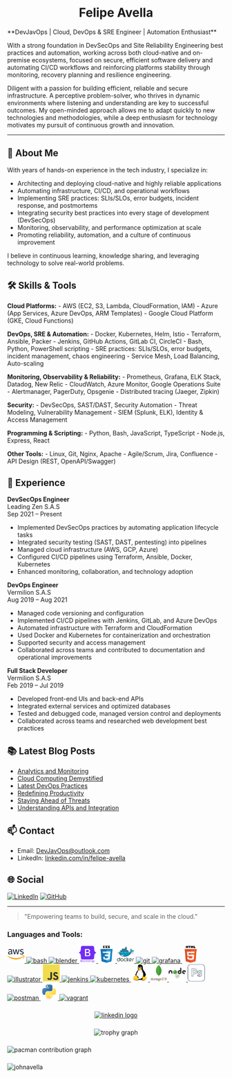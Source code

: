 <h1 align="center">Felipe Avella</h1>
**DevJavOps | Cloud, DevOps & SRE Engineer | Automation Enthusiast**

<p>With a strong foundation in DevSecOps and Site Reliability Engineering best practices and automation, working across both cloud-native and on-premise ecosystems, focused on secure, efficient software delivery and automating CI/CD workflows and reinforcing platforms stability through monitoring, recovery planning and resilience engineering.</p>
<p>Diligent with a passion for building efficient, reliable and secure infrastructure. A perceptive problem-solver, who thrives in dynamic environments where listening and understanding are key to successful outcomes. My open-minded approach allows me to adapt quickly to new technologies and methodologies, while a deep enthusiasm for technology motivates my pursuit of continuous growth and innovation.
  
---

## 🚀 About Me

With years of hands-on experience in the tech industry, I specialize in:

- Architecting and deploying cloud-native and highly reliable applications
- Automating infrastructure, CI/CD, and operational workflows
- Implementing SRE practices: SLIs/SLOs, error budgets, incident response, and postmortems
- Integrating security best practices into every stage of development (DevSecOps)
- Monitoring, observability, and performance optimization at scale
- Promoting reliability, automation, and a culture of continuous improvement

I believe in continuous learning, knowledge sharing, and leveraging technology to solve real-world problems.

## 🛠️ Skills & Tools

**Cloud Platforms:**
	- AWS (EC2, S3, Lambda, CloudFormation, IAM)
	- Azure (App Services, Azure DevOps, ARM Templates)
	- Google Cloud Platform (GKE, Cloud Functions)

**DevOps, SRE & Automation:**
	- Docker, Kubernetes, Helm, Istio
	- Terraform, Ansible, Packer
	- Jenkins, GitHub Actions, GitLab CI, CircleCI
	- Bash, Python, PowerShell scripting
	- SRE practices: SLIs/SLOs, error budgets, incident management, chaos engineering
	- Service Mesh, Load Balancing, Auto-scaling

**Monitoring, Observability & Reliability:**
	- Prometheus, Grafana, ELK Stack, Datadog, New Relic
	- CloudWatch, Azure Monitor, Google Operations Suite
	- Alertmanager, PagerDuty, Opsgenie
	- Distributed tracing (Jaeger, Zipkin)

**Security:**
	- DevSecOps, SAST/DAST, Security Automation
	- Threat Modeling, Vulnerability Management
	- SIEM (Splunk, ELK), Identity & Access Management

**Programming & Scripting:**
	- Python, Bash, JavaScript, TypeScript
	- Node.js, Express, React

**Other Tools:**
	- Linux, Git, Nginx, Apache
	- Agile/Scrum, Jira, Confluence
	- API Design (REST, OpenAPI/Swagger)

## 💼 Experience

**DevSecOps Engineer**  
Leading Zen S.A.S  
Sep 2021 – Present
- Implemented DevSecOps practices by automating application lifecycle tasks
- Integrated security testing (SAST, DAST, pentesting) into pipelines
- Managed cloud infrastructure (AWS, GCP, Azure)
- Configured CI/CD pipelines using Terraform, Ansible, Docker, Kubernetes
- Enhanced monitoring, collaboration, and technology adoption

**DevOps Engineer**  
Vermilion S.A.S  
Aug 2019 – Aug 2021
- Managed code versioning and configuration
- Implemented CI/CD pipelines with Jenkins, GitLab, and Azure DevOps
- Automated infrastructure with Terraform and CloudFormation
- Used Docker and Kubernetes for containerization and orchestration
- Supported security and access management
- Collaborated across teams and contributed to documentation and operational improvements

**Full Stack Developer**  
Vermilion S.A.S  
Feb 2019 – Jul 2019
- Developed front-end UIs and back-end APIs
- Integrated external services and optimized databases
- Tested and debugged code, managed version control and deployments
- Collaborated across teams and researched web development best practices

## 📚 Latest Blog Posts

- [Analytics and Monitoring](https://avelladevops.com/analytics-and-monitoring.html)
- [Cloud Computing Demystified](https://avelladevops.com/cloud-computing-demystified.html)
- [Latest DevOps Practices](https://avelladevops.com/latest-deovps-practices.html)
- [Redefining Productivity](https://avelladevops.com/redefining-productivity.html)
- [Staying Ahead of Threats](https://avelladevops.com/staying-ahead-of-threats.html)
- [Understanding APIs and Integration](https://avelladevops.com/understanding-APIs-and-integration.html)

## 📫 Contact

- Email: [DevJavOps@outlook.com](mailto:DevJavOps@outlook.com)
- LinkedIn: [linkedin.com/in/felipe-avella](https://linkedin.com/in/felipe-avella)

## 🌐 Social

[![LinkedIn](https://img.shields.io/badge/LinkedIn-blue?logo=linkedin)](https://linkedin.com/in/felipe-avella)
[![GitHub](https://img.shields.io/badge/GitHub-black?logo=github)](https://github.com/DevJavOps)

---

> "Empowering teams to build, secure, and scale in the cloud."

###

<h3 align="left">Languages and Tools:</h3>
<p align="left"> <a href="https://aws.amazon.com" target="_blank" rel="noreferrer"> <img src="https://raw.githubusercontent.com/devicons/devicon/master/icons/amazonwebservices/amazonwebservices-original-wordmark.svg" alt="aws" width="40" height="40"/> </a> <a href="https://www.gnu.org/software/bash/" target="_blank" rel="noreferrer"> <img src="https://www.vectorlogo.zone/logos/gnu_bash/gnu_bash-icon.svg" alt="bash" width="40" height="40"/> </a> <a href="https://www.blender.org/" target="_blank" rel="noreferrer"> <img src="https://download.blender.org/branding/community/blender_community_badge_white.svg" alt="blender" width="40" height="40"/> </a> <a href="https://getbootstrap.com" target="_blank" rel="noreferrer"> <img src="https://raw.githubusercontent.com/devicons/devicon/master/icons/bootstrap/bootstrap-plain-wordmark.svg" alt="bootstrap" width="40" height="40"/> </a> <a href="https://www.w3schools.com/css/" target="_blank" rel="noreferrer"> <img src="https://raw.githubusercontent.com/devicons/devicon/master/icons/css3/css3-original-wordmark.svg" alt="css3" width="40" height="40"/> </a> <a href="https://www.docker.com/" target="_blank" rel="noreferrer"> <img src="https://raw.githubusercontent.com/devicons/devicon/master/icons/docker/docker-original-wordmark.svg" alt="docker" width="40" height="40"/> </a> <a href="https://git-scm.com/" target="_blank" rel="noreferrer"> <img src="https://www.vectorlogo.zone/logos/git-scm/git-scm-icon.svg" alt="git" width="40" height="40"/> </a> <a href="https://grafana.com" target="_blank" rel="noreferrer"> <img src="https://www.vectorlogo.zone/logos/grafana/grafana-icon.svg" alt="grafana" width="40" height="40"/> </a> <a href="https://www.w3.org/html/" target="_blank" rel="noreferrer"> <img src="https://raw.githubusercontent.com/devicons/devicon/master/icons/html5/html5-original-wordmark.svg" alt="html5" width="40" height="40"/> </a> <a href="https://www.adobe.com/in/products/illustrator.html" target="_blank" rel="noreferrer"> <img src="https://www.vectorlogo.zone/logos/adobe_illustrator/adobe_illustrator-icon.svg" alt="illustrator" width="40" height="40"/> </a> <a href="https://developer.mozilla.org/en-US/docs/Web/JavaScript" target="_blank" rel="noreferrer"> <img src="https://raw.githubusercontent.com/devicons/devicon/master/icons/javascript/javascript-original.svg" alt="javascript" width="40" height="40"/> </a> <a href="https://www.jenkins.io" target="_blank" rel="noreferrer"> <img src="https://www.vectorlogo.zone/logos/jenkins/jenkins-icon.svg" alt="jenkins" width="40" height="40"/> </a> <a href="https://kubernetes.io" target="_blank" rel="noreferrer"> <img src="https://www.vectorlogo.zone/logos/kubernetes/kubernetes-icon.svg" alt="kubernetes" width="40" height="40"/> </a> <a href="https://www.linux.org/" target="_blank" rel="noreferrer"> <img src="https://raw.githubusercontent.com/devicons/devicon/master/icons/linux/linux-original.svg" alt="linux" width="40" height="40"/> </a> <a href="https://www.mongodb.com/" target="_blank" rel="noreferrer"> <img src="https://raw.githubusercontent.com/devicons/devicon/master/icons/mongodb/mongodb-original-wordmark.svg" alt="mongodb" width="40" height="40"/> </a> <a href="https://nodejs.org" target="_blank" rel="noreferrer"> <img src="https://raw.githubusercontent.com/devicons/devicon/master/icons/nodejs/nodejs-original-wordmark.svg" alt="nodejs" width="40" height="40"/> </a> <a href="https://www.photoshop.com/en" target="_blank" rel="noreferrer"> <img src="https://raw.githubusercontent.com/devicons/devicon/master/icons/photoshop/photoshop-line.svg" alt="photoshop" width="40" height="40"/> </a> <a href="https://postman.com" target="_blank" rel="noreferrer"> <img src="https://www.vectorlogo.zone/logos/getpostman/getpostman-icon.svg" alt="postman" width="40" height="40"/> </a> <a href="https://www.python.org" target="_blank" rel="noreferrer"> <img src="https://raw.githubusercontent.com/devicons/devicon/master/icons/python/python-original.svg" alt="python" width="40" height="40"/> </a> <a href="https://www.vagrantup.com/" target="_blank" rel="noreferrer"> <img src="https://www.vectorlogo.zone/logos/vagrantup/vagrantup-icon.svg" alt="vagrant" width="40" height="40"/> </a> </p>

###

<div align="center">
  <a href="https://www.linkedin.com/in/felipeavella" target="_blank" rel="noopener noreferrer">
    <img src="https://img.shields.io/static/v1?message=LinkedIn&logo=linkedin&label=&color=0077B5&logoColor=white&labelColor=&style=for-the-badge" height="25" alt="linkedin logo" />
  </a>
  <!-- <img src="https://img.shields.io/static/v1?message=Twitter&logo=twitter&label=&color=1DA1F2&logoColor=white&labelColor=&style=for-the-badge" height="25" alt="twitter logo"  />
  <img src="https://img.shields.io/static/v1?message=Discord&logo=discord&label=&color=7289DA&logoColor=white&labelColor=&style=for-the-badge" height="25" alt="discord logo"  />
  <img src="https://img.shields.io/static/v1?message=Twitch&logo=twitch&label=&color=9146FF&logoColor=white&labelColor=&style=for-the-badge" height="25" alt="twitch logo"  />
  <img src="https://img.shields.io/static/v1?message=dev.to&logo=dev.to&label=&color=0A0A0A&logoColor=white&labelColor=&style=for-the-badge" height="25" alt="devto logo"  /> -->
</div>

###

<div align="center">
  <img src="https://github-profile-trophy.vercel.app?username=maurodesouza&theme=dracula&column=-1&row=1&margin-w=8&margin-h=8&no-bg=false&no-frame=false&order=4" height="150" alt="trophy graph"  />
</div>

###

<picture>
  <source media="(prefers-color-scheme: dark)" srcset="https://github.com/DevJavOps/Contribution-PacMan/blob/afa6ac0d1bf0700b9da58ccd2af094a1f425f6c7/pacman-contribution-graph-dark.svg">
  <source media="(prefers-color-scheme: light)" srcset="https://github.com/DevJavOps/Contribution-PacMan/blob/afa6ac0d1bf0700b9da58ccd2af094a1f425f6c7/pacman-contribution-graph.svg">
  <img alt="pacman contribution graph" src="https://github.com/DevJavOps/Contribution-PacMan/blob/afa6ac0d1bf0700b9da58ccd2af094a1f425f6c7/pacman-contribution-graph.svg">
</picture>

###

<p align="left"> <img src="https://komarev.com/ghpvc/?username=johnavella&label=Profile%20views&color=0e75b6&style=flat" alt="johnavella" /> </p>

